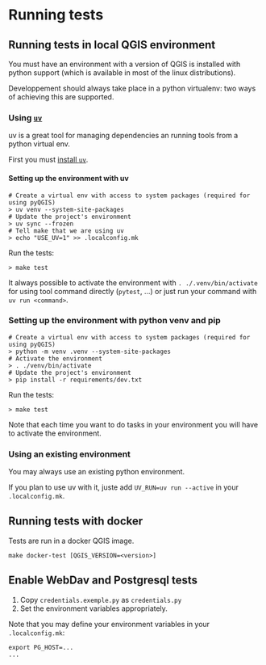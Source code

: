 # Running tests

## Running tests in local QGIS environment 

You must have an environment with a version of QGIS is installed with
python support (which is available in most of the linux distributions).

Developpement should always take place in a python virtualenv: two ways
of achieving this are supported.

### Using [`uv`](https://docs.astral.sh/uv/)

uv is a great tool for managing dependencies an running tools from a
python virtual env.

First you must [install `uv`](https://docs.astral.sh/uv/getting-started/installation/).

#### Setting up the environment with uv

```
# Create a virtual env with access to system packages (required for using pyQGIS)
> uv venv --system-site-packages
# Update the project's environment
> uv sync --frozen   
# Tell make that we are using uv 
> echo "USE_UV=1" >> .localconfig.mk
```

Run the tests:
```
> make test
```

It always possible to activate the environment with `. ./.venv/bin/activate` for
using tool command directly (`pytest`, ...) or just run your command with
`uv run <command>`.


### Setting up the environment with python venv and pip

```
# Create a virtual env with access to system packages (required for using pyQGIS)
> python -m venv .venv --system-site-packages 
# Activate the environment
> . ./venv/bin/activate
# Update the project's environment
> pip install -r requirements/dev.txt
```

Run the tests:
```
> make test
```

Note that each time you want to do tasks in your environment you will have to
activate the environment.

### Using an existing environment 

You may always use an existing python environment. 

If you plan to use uv with it, juste add `UV_RUN=uv run --active` in your
`.localconfig.mk`.

## Running tests with docker

Tests are run in a docker QGIS image.

```
make docker-test [QGIS_VERSION=<version>]
```

## Enable WebDav and Postgresql tests

1. Copy `credentials.exemple.py` as `credentials.py`
1. Set the environment variables appropriately. 

Note that you may define your environment variables in your
`.localconfig.mk`:

```
export PG_HOST=...
...
```


